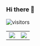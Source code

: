 ### Hi there 👋
![visitors](https://visitor-badge.glitch.me/badge?page_id=ChangweiZhang)
 
<!--
**ChangweiZhang/ChangweiZhang** is a ✨ _special_ ✨ repository because its `README.md` (this file) appears on your GitHub profile.

Here are some ideas to get you started:

- 🔭 I’m currently working on ...
- 🌱 I’m currently learning ...
- 👯 I’m looking to collaborate on ...
- 🤔 I’m looking for help with ...
- 💬 Ask me about ...
- 📫 How to reach me: ...
- 😄 Pronouns: ...
- ⚡ Fun fact: ...
-->
<table border="0" style="border-width:0px;">
  <td>
 <a href="https://github.com/anuraghazra/github-readme-stats">
  <img align="center" src="https://github-readme-stats.vercel.app/api?username=ChangweiZhang&show_icons=true&theme=radical"/>
</a>
  </td>
  <td>
<a href="https://github.com/anuraghazra/convoychat">
  <img align="center" src="https://github-readme-stats.vercel.app/api/top-langs/?username=ChangweiZhang&layout=compact" />
</a>
  </td>
</table>



